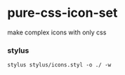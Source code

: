 # pure-css-icon-set
make complex icons with only css

### stylus
`stylus stylus/icons.styl -o ./ -w`
